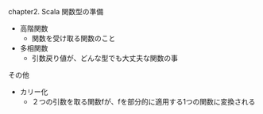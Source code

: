 
chapter2. Scala 関数型の準備

 - 高階関数
   - 関数を受け取る関数のこと
 - 多相関数
   - 引数戻り値が、どんな型でも大丈夫な関数の事

その他

 - カリー化
   - ２つの引数を取る関数fが、fを部分的に適用する1つの関数に変換される